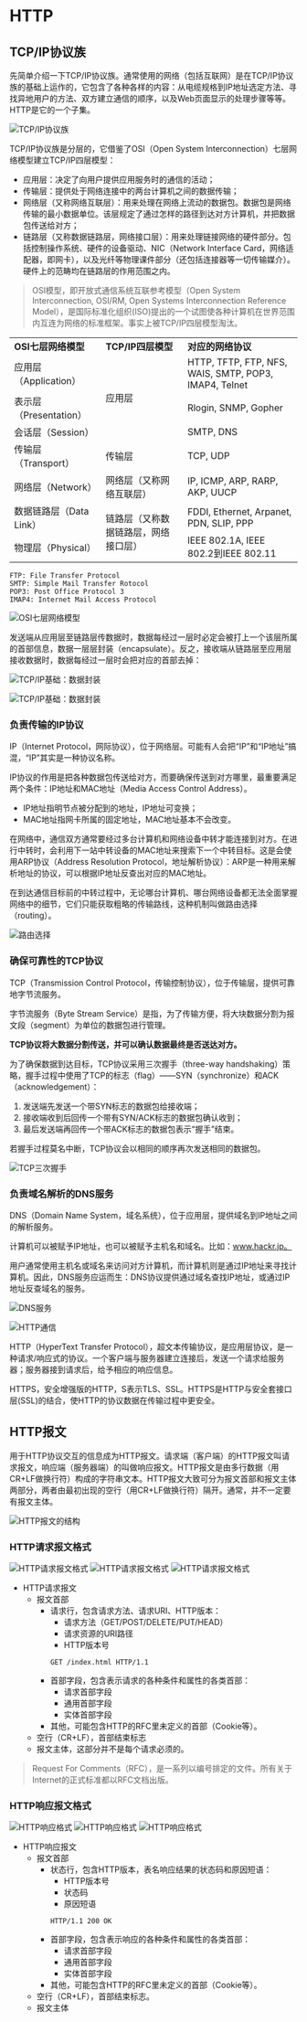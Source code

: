 # HTTP

## TCP/IP协议族

先简单介绍一下TCP/IP协议族。通常使用的网络（包括互联网）是在TCP/IP协议族的基础上运作的，它包含了各种各样的内容：从电缆规格到IP地址选定方法、寻找异地用户的方法、双方建立通信的顺序，以及Web页面显示的处理步骤等等。HTTP是它的一个子集。

![TCP/IP协议族](../images/http_tcpip_1.png)

TCP/IP协议族是分层的，它借鉴了OSI（Open System Interconnection）七层网络模型建立TCP/IP四层模型：
* 应用层：决定了向用户提供应用服务时的通信的活动；
* 传输层：提供处于网络连接中的两台计算机之间的数据传输；
* 网络层（又称网络互联层）：用来处理在网络上流动的数据包。数据包是网络传输的最小数据单位。该层规定了通过怎样的路径到达对方计算机，并把数据包传送给对方；
* 链路层（又称数据链路层，网络接口层）：用来处理链接网络的硬件部分。包括控制操作系统、硬件的设备驱动、NIC（Network Interface Card，网络适配器，即网卡），以及光纤等物理课件部分（还包括连接器等一切传输媒介）。硬件上的范畴均在链路层的作用范围之内。

> OSI模型，即开放式通信系统互联参考模型（Open System Interconnection, OSI/RM, Open Systems Interconnection Reference Model），是国际标准化组织(ISO)提出的一个试图使各种计算机在世界范围内互连为网络的标准框架。事实上被TCP/IP四层模型淘汰。

<table>
    <tr>
        <td><strong>OSI七层网络模型</strong></td>
        <td><strong>TCP/IP四层模型</strong></td>
        <td><strong>对应的网络协议</strong></td>
    </tr>
    <tr>
        <td>应用层（Application）</td>
        <td rowspan="3">应用层</td>
        <td>HTTP, TFTP, FTP, NFS, WAIS, SMTP, POP3, IMAP4, Telnet</td>
    </tr>
    <tr>
        <td>表示层（Presentation）</td>
        <td>Rlogin, SNMP, Gopher</td>
    </tr>
    <tr>
        <td>会话层（Session）</td>
        <td>SMTP, DNS</td>
    </tr>
    <tr>
        <td>传输层（Transport）</td>
        <td>传输层</td>
        <td>TCP, UDP</td>
    </tr>
    <tr>
        <td>网络层（Network）</td>
        <td>网络层（又称网络互联层）</td>
        <td>IP, ICMP, ARP, RARP, AKP, UUCP</td>
    </tr>
    <tr>
        <td>数据链路层（Data Link）</td>
        <td rowspan="2">链路层（又称数据链路层，网络接口层）</td>
        <td>FDDI, Ethernet, Arpanet, PDN, SLIP, PPP</td>
    </tr>
    <tr>
        <td>物理层（Physical）</td>
        <td>IEEE 802.1A, IEEE 802.2到IEEE 802.11</td>
    </tr>
</table>

```
FTP: File Transfer Protocol
SMTP: Simple Mail Transfer Rotocol
POP3: Post Office Protocol 3
IMAP4: Internet Mail Access Protocol
```

![OSI七层网络模型](../images/http_tcpip_osi.jpg)

发送端从应用层至链路层传数据时，数据每经过一层时必定会被打上一个该层所属的首部信息，数据一层层封装（encapsulate）。反之，接收端从链路层至应用层接收数据时，数据每经过一层时会把对应的首部去掉：

![TCP/IP基础：数据封装](../images/http_tcpip_2.jpg)

![TCP/IP基础：数据封装](../images/http_tcpip_3.jpg)


### 负责传输的IP协议

IP（Internet Protocol，网际协议），位于网络层。可能有人会把“IP”和“IP地址”搞混，“IP”其实是一种协议名称。

IP协议的作用是把各种数据包传送给对方，而要确保传送到对方哪里，最重要满足两个条件：IP地址和MAC地址（Media Access Control Address）。

* IP地址指明节点被分配到的地址，IP地址可变换；
* MAC地址指网卡所属的固定地址，MAC地址基本不会改变。

在网络中，通信双方通常要经过多台计算机和网络设备中转才能连接到对方。在进行中转时，会利用下一站中转设备的MAC地址来搜索下一个中转目标。这是会使用ARP协议（Address Resolution Protocol，地址解析协议）：ARP是一种用来解析地址的协议，可以根据IP地址反查出对应的MAC地址。

在到达通信目标前的中转过程中，无论哪台计算机、哪台网络设备都无法全面掌握网络中的细节，它们只能获取粗略的传输路线，这种机制叫做路由选择（routing）。

![路由选择](../images/http_tcpip_routing.png)


### 确保可靠性的TCP协议

TCP（Transmission Control Protocol，传输控制协议），位于传输层，提供可靠地字节流服务。

字节流服务（Byte Stream Service）是指，为了传输方便，将大块数据分割为报文段（segment）为单位的数据包进行管理。

**TCP协议将大数据分割传送，并可以确认数据最终是否送达对方。**

为了确保数据到达目标，TCP协议采用三次握手（three-way handshaking）策略，握手过程中使用了TCP的标志（flag）——SYN（synchronize）和ACK（acknowledgement）：

1. 发送端先发送一个带SYN标志的数据包给接收端；
2. 接收端收到后回传一个带有SYN/ACK标志的数据包确认收到；
3. 最后发送端再回传一个带ACK标志的数据包表示“握手”结束。

若握手过程莫名中断，TCP协议会以相同的顺序再次发送相同的数据包。

![TCP三次握手](../images/http_tcpip_three-way_handshaking.png)


### 负责域名解析的DNS服务

DNS（Domain Name System，域名系统），位于应用层，提供域名到IP地址之间的解析服务。

计算机可以被赋予IP地址，也可以被赋予主机名和域名。比如：www.hackr.jp。

用户通常使用主机名或域名来访问对方计算机，而计算机则是通过IP地址来寻找计算机。因此，DNS服务应运而生：DNS协议提供通过域名查找IP地址，或通过IP地址反查域名的服务。

![DNS服务](../images/http_tcpip_dns.png)

![HTTP通信](../images/http_tcpip.png)



HTTP（HyperText Transfer Protocol），超文本传输协议，是应用层协议，是一种请求/响应式的协议。一个客户端与服务器建立连接后，发送一个请求给服务器；服务器接到请求后，给予相应的响应信息。

HTTPS，安全增强版的HTTP，S表示TLS、SSL。HTTPS是HTTP与安全套接口层(SSL)的结合，使HTTP的协议数据在传输过程中更安全。

## HTTP报文

用于HTTP协议交互的信息成为HTTP报文。请求端（客户端）的HTTP报文叫请求报文，响应端（服务器端）的叫做响应报文。HTTP报文是由多行数据（用CR+LF做换行符）构成的字符串文本。HTTP报文大致可分为报文首部和报文主体两部分，两者由最初出现的空行（用CR+LF做换行符）隔开。通常，并不一定要有报文主体。

![HTTP报文的结构](../images/http_packet.png)

### HTTP请求报文格式

![HTTP请求报文格式](../images/http_request_1.png)
![HTTP请求报文格式](../images/http_request_2.png)
![HTTP请求报文格式](../images/http_request_3.png)

* HTTP请求报文
    * 报文首部
        * 请求行，包含请求方法、请求URI、HTTP版本：
            * 请求方法（GET/POST/DELETE/PUT/HEAD）
            * 请求资源的URI路径
            * HTTP版本号
            ```http
            GET /index.html HTTP/1.1
            ```
        * 首部字段，包含表示请求的各种条件和属性的各类首部：
            * 请求首部字段
            * 通用首部字段
            * 实体首部字段
        * 其他，可能包含HTTP的RFC里未定义的首部（Cookie等）。
    * 空行（CR+LF），首部结束标志
    * 报文主体，这部分并不是每个请求必须的。

> Request For Comments（RFC），是一系列以编号排定的文件。所有关于Internet的正式标准都以RFC文档出版。

### HTTP响应报文格式

![HTTP响应格式](../images/http_response_1.png)
![HTTP响应格式](../images/http_response_2.png)
![HTTP响应格式](../images/http_response_3.png)

* HTTP响应报文
    * 报文首部
        * 状态行，包含HTTP版本，表名响应结果的状态码和原因短语：
            * HTTP版本号
            * 状态码
            * 原因短语
            ```http
            HTTP/1.1 200 OK
            ```
        * 首部字段，包含表示响应的各种条件和属性的各类首部：
            * 请求首部字段
            * 通用首部字段
            * 实体首部字段
        * 其他，可能包含HTTP的RFC里未定义的首部（Cookie等）。
    * 空行（CR+LF），首部结束标志。
    * 报文主体